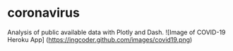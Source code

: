 # coronavirus
Analysis of public available data with Plotly and Dash. 
![Image of COVID-19 Heroku App]
(https://ingcoder.github.com/images/covid19.png)
